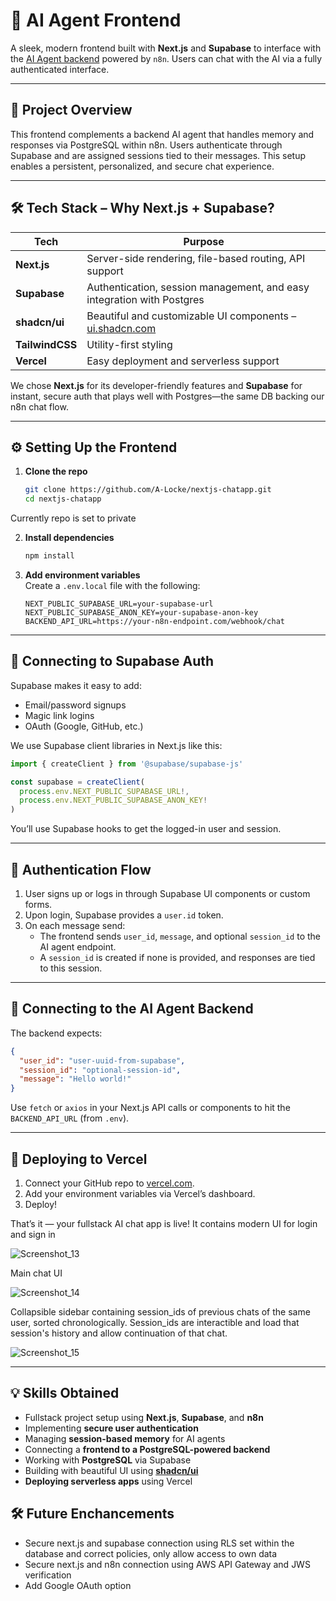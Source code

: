 
# 🧠 AI Agent Frontend

A sleek, modern frontend built with **Next.js** and **Supabase** to interface with the [AI Agent backend](./) powered by `n8n`. Users can chat with the AI via a fully authenticated interface.

---

## 📌 Project Overview

This frontend complements a backend AI agent that handles memory and responses via PostgreSQL within n8n. Users authenticate through Supabase and are assigned sessions tied to their messages. This setup enables a persistent, personalized, and secure chat experience.

---

## 🛠 Tech Stack – Why Next.js + Supabase?

| Tech         | Purpose |
|--------------|---------|
| **Next.js**  | Server-side rendering, file-based routing, API support |
| **Supabase** | Authentication, session management, and easy integration with Postgres |
| **shadcn/ui** | Beautiful and customizable UI components – [ui.shadcn.com](https://ui.shadcn.com/) |
| **TailwindCSS** | Utility-first styling |
| **Vercel**   | Easy deployment and serverless support |

We chose **Next.js** for its developer-friendly features and **Supabase** for instant, secure auth that plays well with Postgres—the same DB backing our n8n chat flow.

---

## ⚙️ Setting Up the Frontend

1. **Clone the repo**  
   ```bash
   git clone https://github.com/A-Locke/nextjs-chatapp.git
   cd nextjs-chatapp
   ```
Currently repo is set to private

2. **Install dependencies**  
   ```bash
   npm install
   ```

3. **Add environment variables**  
   Create a `.env.local` file with the following:
   ```
   NEXT_PUBLIC_SUPABASE_URL=your-supabase-url
   NEXT_PUBLIC_SUPABASE_ANON_KEY=your-supabase-anon-key
   BACKEND_API_URL=https://your-n8n-endpoint.com/webhook/chat
   ```

---

## 🔐 Connecting to Supabase Auth

Supabase makes it easy to add:
- Email/password signups
- Magic link logins
- OAuth (Google, GitHub, etc.)

We use Supabase client libraries in Next.js like this:

```ts
import { createClient } from '@supabase/supabase-js'

const supabase = createClient(
  process.env.NEXT_PUBLIC_SUPABASE_URL!,
  process.env.NEXT_PUBLIC_SUPABASE_ANON_KEY!
)
```

You’ll use Supabase hooks to get the logged-in user and session.

---

## 🔄 Authentication Flow

1. User signs up or logs in through Supabase UI components or custom forms.
2. Upon login, Supabase provides a `user.id` token.
3. On each message send:
   - The frontend sends `user_id`, `message`, and optional `session_id` to the AI agent endpoint.
   - A `session_id` is created if none is provided, and responses are tied to this session.

---

## 🔗 Connecting to the AI Agent Backend

The backend expects:
```json
{
  "user_id": "user-uuid-from-supabase",
  "session_id": "optional-session-id",
  "message": "Hello world!"
}
```

Use `fetch` or `axios` in your Next.js API calls or components to hit the `BACKEND_API_URL` (from `.env`).

---

## 🚀 Deploying to Vercel

1. Connect your GitHub repo to [vercel.com](https://vercel.com).
2. Add your environment variables via Vercel’s dashboard.
3. Deploy!

That’s it — your fullstack AI chat app is live!
It contains modern UI for login and sign in

![Screenshot_13](https://github.com/user-attachments/assets/40adf441-0b14-4998-b4b2-8792b1a48cc2)

Main chat UI

![Screenshot_14](https://github.com/user-attachments/assets/a49758a7-c00b-48d0-8ea4-7f89cdc80a43)

Collapsible sidebar containing session_ids of previous chats of the same user, sorted chronologically. Session_ids are interactible and load that session's history and allow continuation of that chat.

![Screenshot_15](https://github.com/user-attachments/assets/0d225219-8b66-4dcc-b76d-0c37de4a2f04)



---

## 💡 Skills Obtained

- Fullstack project setup using **Next.js**, **Supabase**, and **n8n**
- Implementing **secure user authentication**
- Managing **session-based memory** for AI agents
- Connecting a **frontend to a PostgreSQL-powered backend**
- Working with **PostgreSQL** via Supabase
- Building with beautiful UI using **[shadcn/ui](https://ui.shadcn.com/)**
- **Deploying serverless apps** using Vercel

## 🛠 Future Enchancements

- Secure next.js and supabase connection using RLS set within the database and correct policies, only allow access to own data
- Secure next.js and n8n connection using AWS API Gateway and JWS verification
- Add Google OAuth option
